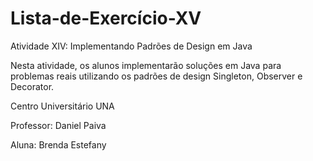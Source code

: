 # Lista-de-Exercício-XV

Atividade XIV: Implementando Padrões de Design em Java

Nesta atividade, os alunos implementarão soluções em Java para problemas reais utilizando os padrões de design Singleton, Observer e Decorator.


Centro Universitário UNA

Professor: Daniel Paiva

Aluna: Brenda Estefany 
